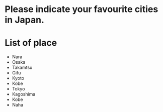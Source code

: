 # Please indicate your favourite cities in Japan.

# List of place
- Nara
- Osaka
- Takamtsu
- Gifu
- Kyoto
- Kobe
- Tokyo
- Kagoshima
- Kobe
- Naha
